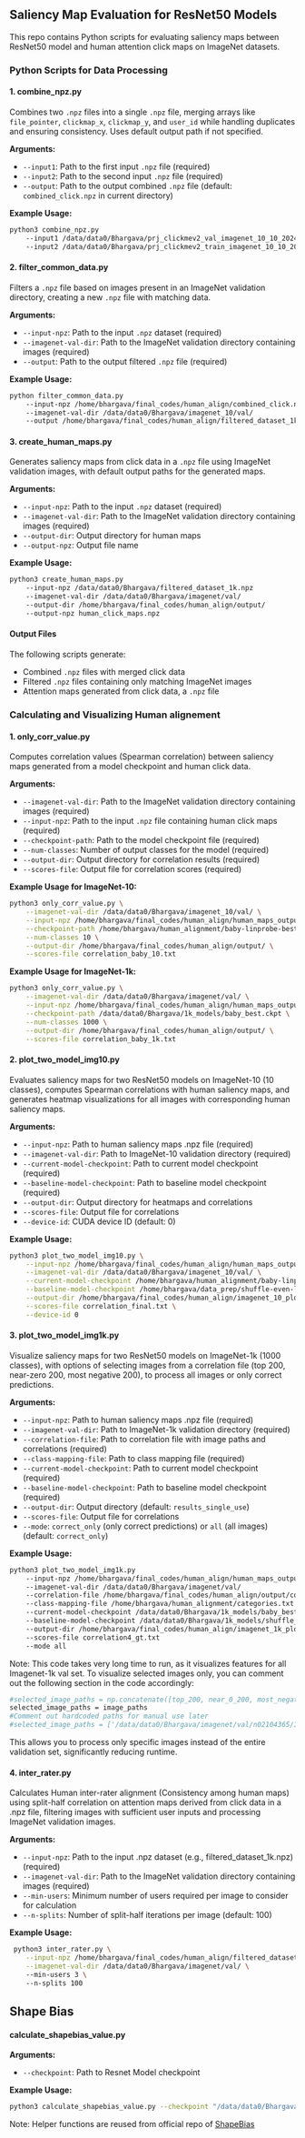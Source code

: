 ## Saliency Map Evaluation for ResNet50 Models

This repo contains Python scripts for evaluating saliency maps between ResNet50 model and human attention click maps on ImageNet datasets.


### Python Scripts for Data Processing

#### 1. combine_npz.py

Combines two `.npz` files into a single `.npz` file, merging arrays like `file_pointer`, `clickmap_x`, `clickmap_y`, and `user_id` while handling duplicates and ensuring consistency. Uses default output path if not specified.

**Arguments:**
- `--input1`: Path to the first input `.npz` file (required)
- `--input2`: Path to the second input `.npz` file (required)
- `--output`: Path to the output combined `.npz` file (default: `combined_click.npz` in current directory)

**Example Usage:**
```bash
python3 combine_npz.py
    --input1 /data/data0/Bhargava/prj_clickmev2_val_imagenet_10_10_2024.npz
    --input2 /data/data0/Bhargava/prj_clickmev2_train_imagenet_10_10_2024.npz
```

#### 2. filter_common_data.py

Filters a `.npz` file based on images present in an ImageNet validation directory, creating a new `.npz` file with matching data.

**Arguments:**
- `--input-npz`: Path to the input `.npz` dataset (required)
- `--imagenet-val-dir`: Path to the ImageNet validation directory containing images (required)
- `--output`: Path to the output filtered `.npz` file (required)

**Example Usage:**
```bash
python filter_common_data.py 
    --input-npz /home/bhargava/final_codes/human_align/combined_click.npz
    --imagenet-val-dir /data/data0/Bhargava/imagenet_10/val/
    --output /home/bhargava/final_codes/human_align/filtered_dataset_1k.npz
```

#### 3. create_human_maps.py

Generates saliency maps from click data in a `.npz` file using ImageNet validation images, with default output paths for the generated maps.

**Arguments:**
- `--input-npz`: Path to the input `.npz` dataset (required)
- `--imagenet-val-dir`: Path to the ImageNet validation directory containing images (required)
- `--output-dir`: Output directory for human maps
- `--output-npz`: Output file name

**Example Usage:**

```bash
python3 create_human_maps.py 
    --input-npz /data/data0/Bhargava/filtered_dataset_1k.npz 
    --imagenet-val-dir /data/data0/Bhargava/imagenet/val/
    --output-dir /home/bhargava/final_codes/human_align/output/
    --output-npz human_click_maps.npz
```

#### Output Files

The following scripts generate:
- Combined `.npz` files with merged click data
- Filtered `.npz` files containing only matching ImageNet images
- Attention maps generated from click data, a `.npz` file


### Calculating and Visualizing Human alignement

#### 1. only_corr_value.py

Computes correlation values (Spearman correlation) between saliency maps generated from a model checkpoint and human click data.

**Arguments:**
- `--imagenet-val-dir`: Path to the ImageNet validation directory containing images (required)
- `--input-npz`: Path to the input `.npz` file containing human click maps (required)
- `--checkpoint-path`: Path to the model checkpoint file (required)
- `--num-classes`: Number of output classes for the model (required)
- `--output-dir`: Output directory for correlation results (required)
- `--scores-file`: Output file for correlation scores (required)

**Example Usage for ImageNet-10:**
```bash
python3 only_corr_value.py \
    --imagenet-val-dir /data/data0/Bhargava/imagenet_10/val/ \
    --input-npz /home/bhargava/final_codes/human_align/human_maps_output/human_click_maps_10.npz \
    --checkpoint-path /home/bhargava/human_alignment/baby-linprobe-best-v7.ckpt \
    --num-classes 10 \
    --output-dir /home/bhargava/final_codes/human_align/output/ \
    --scores-file correlation_baby_10.txt
```

**Example Usage for ImageNet-1k:**
```bash
python3 only_corr_value.py \
    --imagenet-val-dir /data/data0/Bhargava/imagenet/val/ \
    --input-npz /home/bhargava/final_codes/human_align/human_maps_output/human_click_maps_1k.npz \
    --checkpoint-path /data/data0/Bhargava/1k_models/baby_best.ckpt \
    --num-classes 1000 \
    --output-dir /home/bhargava/final_codes/human_align/output/ \
    --scores-file correlation_baby_1k.txt
```


#### 2. plot_two_model_img10.py

Evaluates saliency maps for two ResNet50 models on ImageNet-10 (10 classes), computes Spearman correlations with human saliency maps, and generates heatmap visualizations for all images with corresponding human saliency maps.

**Arguments:**
- `--input-npz`: Path to human saliency maps .npz file (required)
- `--imagenet-val-dir`: Path to ImageNet-10 validation directory (required)
- `--current-model-checkpoint`: Path to current model checkpoint (required)
- `--baseline-model-checkpoint`: Path to baseline model checkpoint (required)
- `--output-dir`: Output directory for heatmaps and correlations
- `--scores-file`: Output file for correlations
- `--device-id`: CUDA device ID (default: 0)

**Example Usage:**
```bash
python3 plot_two_model_img10.py \
    --input-npz /home/bhargava/final_codes/human_align/human_maps_output/human_click_maps_10.npz \
    --imagenet-val-dir /data/data0/Bhargava/imagenet_10/val/ \
    --current-model-checkpoint /home/bhargava/human_alignment/baby-linprobe-best-v7.ckpt \
    --baseline-model-checkpoint /home/bhargava/data_prep/shuffle-even-linprobe-best-v1.ckpt \
    --output-dir /home/bhargava/final_codes/human_align/imagenet_10_plots \
    --scores-file correlation_final.txt \
    --device-id 0 
```

#### 3. plot_two_model_img1k.py

Visualize saliency maps for two ResNet50 models on ImageNet-1k (1000 classes), with options of selecting images from a correlation file (top 200, near-zero 200, most negative 200), to process all images or only correct predictions.

**Arguments:**
- `--input-npz`: Path to human saliency maps .npz file (required)
- `--imagenet-val-dir`: Path to ImageNet-1k validation directory (required)
- `--correlation-file`: Path to correlation file with image paths and correlations (required)
- `--class-mapping-file`: Path to class mapping file (required)
- `--current-model-checkpoint`: Path to current model checkpoint (required)
- `--baseline-model-checkpoint`: Path to baseline model checkpoint (required)
- `--output-dir`: Output directory (default: `results_single_use`)
- `--scores-file`: Output file for correlations 
- `--mode`: `correct_only` (only correct predictions) or `all` (all images) (default: `correct_only`)

**Example Usage:**
```bash
python3 plot_two_model_img1k.py
    --input-npz /home/bhargava/final_codes/human_align/human_maps_output/human_click_maps_1k.npz
    --imagenet-val-dir /data/data0/Bhargava/imagenet/val/
    --correlation-file /home/bhargava/final_codes/human_align/output/correlation_baby_1k.txt
    --class-mapping-file /home/bhargava/human_alignment/categories.txt
    --current-model-checkpoint /data/data0/Bhargava/1k_models/baby_best.ckpt
    --baseline-model-checkpoint /data/data0/Bhargava/1k_models/shuffle_best.ckpt
    --output-dir /home/bhargava/final_codes/human_align/imagenet_1k_plots
    --scores-file correlation4_gt.txt
    --mode all
```
Note: This code takes very long time to run, as it visualizes features for all Imagenet-1k val set.
To visualize selected images only, you can comment out the following section in the code accordingly:
```bash
#selected_image_paths = np.concatenate([top_200, near_0_200, most_negative_200])
selected_image_paths = image_paths
#Comment out hardcoded paths for manual use later
#selected_image_paths = ['/data/data0/Bhargava/imagenet/val/n02104365/ILSVRC2012_val_00006842.JPEG', '/data/data0/Bhargava/imagenet/val/n01669191/ILSVRC2012_val_00010145.JPEG']
```
This allows you to process only specific images instead of the entire validation set, significantly reducing runtime.


#### 4. inter_rater.py

Calculates  Human inter-rater alignment (Consistency among human maps) using split-half correlation on attention maps derived from click data in a .npz file, filtering images with sufficient user inputs and processing ImageNet validation images. 

**Arguments:**
- `--input-npz`: Path to the input .npz dataset (e.g., filtered_dataset_1k.npz) (required)
- `--imagenet-val-dir`: Path to the ImageNet validation directory containing images (required)
- `--min-users`: Minimum number of users required per image to consider for calculation
- `--n-splits`: Number of split-half iterations per image (default: 100)

**Example Usage:**
```bash
 python3 inter_rater.py \
    --input-npz /home/bhargava/final_codes/human_align/filtered_dataset_1k.npz \
    --imagenet-val-dir /data/data0/Bhargava/imagenet/val/ \ 
    --min-users 3 \ 
    --n-splits 100
```

## Shape Bias


#### calculate_shapebias_value.py

**Arguments:**
- `--checkpoint`: Path to Resnet Model checkpoint

**Example Usage:**
```bash
python3 calculate_shapebias_value.py --checkpoint "/data/data0/Bhargava/1k_models/shuffle_best.ckpt"
```
Note: Helper functions are reused from official repo of [ShapeBias](https://github.com/rgeirhos/texture-vs-shape/tree/master)
